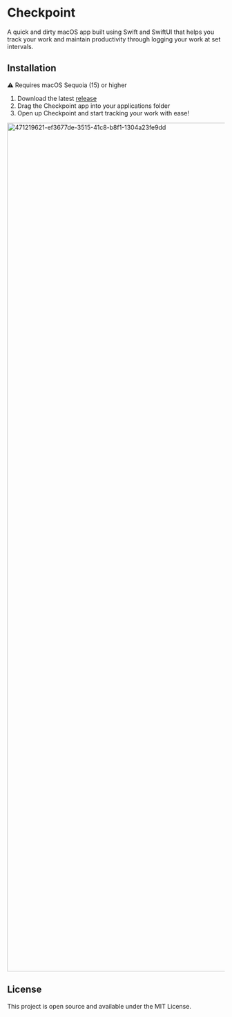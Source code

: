 # Checkpoint

A quick and dirty macOS app built using Swift and SwiftUI that helps you track your work and maintain productivity
through logging your work at set intervals.

## Installation

⚠️ Requires macOS Sequoia (15) or higher

1. Download the latest [release](https://github.com/damiensedgwick/checkpoint/releases)
2. Drag the Checkpoint app into your applications folder
3. Open up Checkpoint and start tracking your work with ease!

<img width="3024" height="1964" alt="471219621-ef3677de-3515-41c8-b8f1-1304a23fe9dd" src="https://github.com/user-attachments/assets/4bec5145-c341-40f6-9b87-c92b436cb004" />

## License

This project is open source and available under the MIT License.
